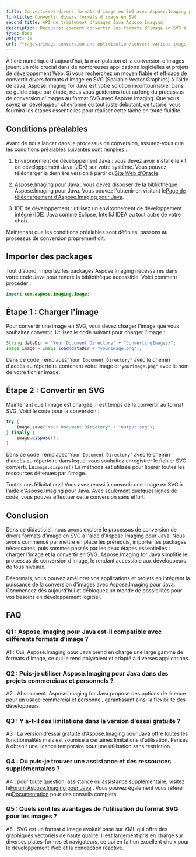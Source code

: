 ```yaml
---
title: Convertissez divers formats d'image en SVG avec Aspose.Imaging pour Java
linktitle: Convertir divers formats d'image en SVG
second_title: API de traitement d'images Java Aspose.Imaging
description: Découvrez comment convertir les formats d'image en SVG à l'aide d'Aspose.Imaging pour Java. Un guide étape par étape pour les développeurs.
type: docs
weight: 16
url: /fr/java/image-conversion-and-optimization/convert-various-image-formats-to-svg/
---
```

À l'ère numérique d'aujourd'hui, la manipulation et la conversion d'images jouent un rôle crucial dans de nombreuses applications logicielles et projets de développement Web. Si vous recherchez un moyen fiable et efficace de convertir divers formats d'image en SVG (Scalable Vector Graphics) à l'aide de Java, Aspose.Imaging for Java est votre solution incontournable. Dans ce guide étape par étape, nous vous guiderons tout au long du processus de conversion d'images au format SVG avec Aspose.Imaging. Que vous soyez un développeur chevronné ou tout juste débutant, ce tutoriel vous fournira les étapes essentielles pour réaliser cette tâche en toute fluidité.

## Conditions préalables

Avant de nous lancer dans le processus de conversion, assurez-vous que les conditions préalables suivantes sont remplies :

1.  Environnement de développement Java : vous devez avoir installé le kit de développement Java (JDK) sur votre système. Vous pouvez télécharger la dernière version à partir du[Site Web d'Oracle](https://www.oracle.com/java/technologies/javase-downloads).

2.  Aspose.Imaging pour Java : vous devez disposer de la bibliothèque Aspose.Imaging pour Java. Vous pouvez l'obtenir en visitant le[Page de téléchargement d'Aspose.Imaging pour Java](https://releases.aspose.com/imaging/java/).

3. IDE de développement : utilisez un environnement de développement intégré (IDE) Java comme Eclipse, IntelliJ IDEA ou tout autre de votre choix.

Maintenant que les conditions préalables sont définies, passons au processus de conversion proprement dit.

## Importer des packages

Tout d’abord, importez les packages Aspose.Imaging nécessaires dans votre code Java pour rendre la bibliothèque accessible. Voici comment procéder :

```java
import com.aspose.imaging.Image;
```

## Étape 1 : Charger l'image

Pour convertir une image en SVG, vous devez charger l'image que vous souhaitez convertir. Utilisez le code suivant pour charger l'image :

```java
String dataDir = "Your Document Directory" + "ConvertingImages/";
Image image = Image.load(dataDir + "yourimage.png");
```

 Dans ce code, remplacez`"Your Document Directory"` avec le chemin d'accès au répertoire contenant votre image et`"yourimage.png"` avec le nom de votre fichier image.

## Étape 2 : Convertir en SVG

Maintenant que l'image est chargée, il est temps de la convertir au format SVG. Voici le code pour la conversion :

```java
try {
    image.save("Your Document Directory" + "output.svg");
} finally {
    image.dispose();
}
```

 Dans ce code, remplacez`"Your Document Directory"` avec le chemin d'accès au répertoire dans lequel vous souhaitez enregistrer le fichier SVG converti. Le`image.dispose()` La méthode est utilisée pour libérer toutes les ressources détenues par l’image.

Toutes nos félicitations! Vous avez réussi à convertir une image en SVG à l'aide d'Aspose.Imaging pour Java. Avec seulement quelques lignes de code, vous pouvez effectuer cette conversion sans effort.

## Conclusion

Dans ce didacticiel, nous avons exploré le processus de conversion de divers formats d'image en SVG à l'aide d'Aspose.Imaging pour Java. Nous avons commencé par mettre en place les prérequis, importer les packages nécessaires, puis sommes passés par les deux étapes essentielles : charger l'image et la convertir en SVG. Aspose.Imaging for Java simplifie le processus de conversion d'image, le rendant accessible aux développeurs de tous niveaux.

Désormais, vous pouvez améliorer vos applications et projets en intégrant la puissance de la conversion d'images avec Aspose.Imaging pour Java. Commencez dès aujourd'hui et débloquez un monde de possibilités pour vos besoins en développement logiciel.

## FAQ

### Q1 : Aspose.Imaging pour Java est-il compatible avec différents formats d'image ?

A1 : Oui, Aspose.Imaging pour Java prend en charge une large gamme de formats d'image, ce qui le rend polyvalent et adapté à diverses applications.

### Q2 : Puis-je utiliser Aspose.Imaging pour Java dans des projets commerciaux et personnels ?

A2 : Absolument. Aspose.Imaging for Java propose des options de licence pour un usage commercial et personnel, garantissant ainsi la flexibilité des développeurs.

### Q3 : Y a-t-il des limitations dans la version d'essai gratuite ?

A3 : La version d'essai gratuite d'Aspose.Imaging pour Java offre toutes les fonctionnalités mais est soumise à certaines limitations d'utilisation. Pensez à obtenir une licence temporaire pour une utilisation sans restriction.

### Q4 : Où puis-je trouver une assistance et des ressources supplémentaires ?

 A4 : pour toute question, assistance ou assistance supplémentaire, visitez le[Forum Aspose.Imaging pour Java](https://forum.aspose.com/) . Vous pouvez également vous référer au[Documentation](https://reference.aspose.com/imaging/java/) pour des conseils complets.

### Q5 : Quels sont les avantages de l’utilisation du format SVG pour les images ?

A5 : SVG est un format d'image évolutif basé sur XML qui offre des graphiques vectoriels de haute qualité. Il est largement pris en charge sur diverses plates-formes et navigateurs, ce qui en fait un excellent choix pour le développement Web et la conception réactive.